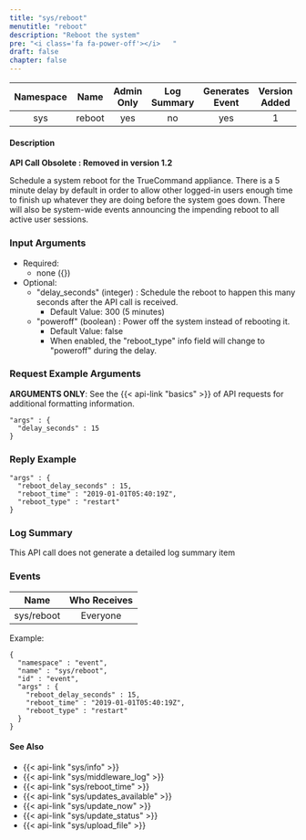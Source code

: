 ```yaml
---
title: "sys/reboot"
menutitle: "reboot"
description: "Reboot the system"
pre: "<i class='fa fa-power-off'></i>	"
draft: false
chapter: false
---
```


| Namespace | Name | Admin Only | Log Summary | Generates Event | Version Added | Version Removed |
|:----------------:|:--------:|:--------:|:--------:|:--------:|:---:|:---:|
| sys | reboot | yes | no | yes | 1 | 1.2 |

#### Description
**API Call Obsolete : Removed in version 1.2**

Schedule a system reboot for the TrueCommand appliance. 
There is a 5 minute delay by default in order to allow other logged-in users enough time to finish up whatever they are doing before the system goes down. There will also be system-wide events announcing the impending reboot to all active user sessions.

### Input Arguments
* Required:
   * none ({})
* Optional:
   * "delay_seconds" (integer) : Schedule the reboot to happen this many seconds after the API call is received. 
      * Default Value: 300 (5 minutes)
   * "poweroff" (boolean) : Power off the system instead of rebooting it.
      * Default Value: false
      * When enabled, the "reboot_type" info field will change to "poweroff" during the delay.


### Request Example Arguments
**ARGUMENTS ONLY**: See the {{< api-link "basics" >}} of API requests for additional formatting information.
```
"args" : {
  "delay_seconds" : 15
}
```

### Reply Example
```
"args" : {
  "reboot_delay_seconds" : 15,
  "reboot_time" : "2019-01-01T05:40:19Z",
  "reboot_type" : "restart"
}
```
### Log Summary
This API call does not generate a detailed log summary item

### Events
| Name | Who Receives |
|:--------:|:-------------------:|
| sys/reboot | Everyone |


Example:
```
{
  "namespace" : "event",
  "name" : "sys/reboot",
  "id" : "event",
  "args" : {
    "reboot_delay_seconds" : 15,
    "reboot_time" : "2019-01-01T05:40:19Z",
    "reboot_type" : "restart"
  }
}
```

#### See Also
* {{< api-link "sys/info" >}}
* {{< api-link "sys/middleware_log" >}}
* {{< api-link "sys/reboot_time" >}}
* {{< api-link "sys/updates_available" >}}
* {{< api-link "sys/update_now" >}}
* {{< api-link "sys/update_status" >}}
* {{< api-link "sys/upload_file" >}}
